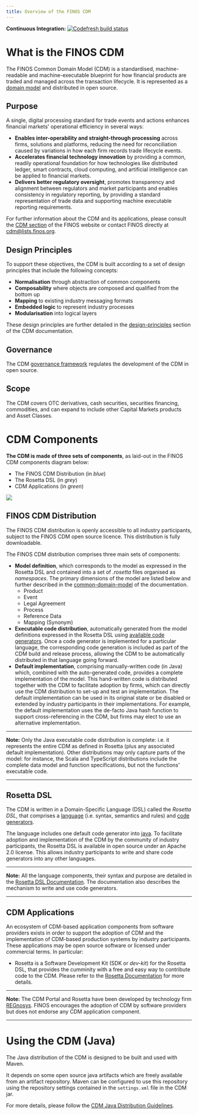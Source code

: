 ```yaml
---
title: Overview of the FINOS CDM
---
```


**Continuous Integration:** [![Codefresh build
status](https://g.codefresh.io/api/badges/pipeline/regnosysops/REGnosys%2Frosetta-cdm%2Frosetta-cdm?branch=master&key=eyJhbGciOiJIUzI1NiJ9.NWE1N2EyYTlmM2JiOTMwMDAxNDRiODMz.ZDeqVUhB-oMlbZGj4tfEiOg0cy6azXaBvoxoeidyL0g&type=cf-1)](https://g.codefresh.io/pipelines/rosetta-cdm/builds?repoOwner=REGnosys&repoName=rosetta-cdm&serviceName=REGnosys%2Frosetta-cdm&filter=trigger:build~Build;branch:master;pipeline:5a86c209eaf77d0001daacb6~rosetta-cdm)

# What is the FINOS CDM

The FINOS Common Domain Model (CDM) is a standardised, machine-readable
and machine-executable blueprint for how financial products are traded
and managed across the transaction lifecycle. It is represented as a
[domain model](https://olegchursin.medium.com/a-brief-introduction-to-domain-modeling-862a30b38353) and distributed in open source.

## Purpose

A single, digital processing standard for trade events and actions
enhances financial markets' operational efficiency in several ways:

-   **Enables inter-operability and straight-through processing** across
    firms, solutions and platforms, reducing the need for reconciliation
    caused by variations in how each firm records trade lifecycle
    events.
-   **Accelerates financial technology innovation** by providing a
    common, readily operational foundation for how technologies like
    distributed ledger, smart contracts, cloud computing, and artificial
    intelligence can be applied to financial markets.
-   **Delivers better regulatory oversight**, promotes transparency and
    alignment between regulators and market participants and enables
    consistency in regulatory reporting, by providing a standard
    representation of trade data and supporting machine executable
    reporting requirements.

For further information about the CDM and its applications, please
consult the [CDM section](https://www.finos.org/common-domain-model) of the FINOS website or contact FINOS directly
at <cdm@lists.finos.org>.

## Design Principles

To support these objectives, the CDM is built according to a set of
design principles that include the following concepts:

-   **Normalisation** through abstraction of common components
-   **Composability** where objects are composed and qualified from the
    bottom up
-   **Mapping** to existing industry messaging formats
-   **Embedded logic** to represent industry processes
-   **Modularisation** into logical layers

These design principles are further detailed in the
[design-principles](#design-principles) section of the CDM
documentation.

## Governance

The CDM [governance framework](contribution#governance) regulates
the development of the CDM in open source.

## Scope

The CDM covers OTC derivatives, cash securities, securities financing, commodities, and can expand to include other Capital Markets products and Asset Classes.

# CDM Components

**The CDM is made of three sets of components**, as laid-out in the FINOS
CDM components diagram below:

-   The FINOS CDM Distribution (in *blue*)
-   The Rosetta DSL (in *grey*)
-   CDM Applications (in *green*)

![](/img/cdm-components-diagram.png)

## FINOS CDM Distribution

The FINOS CDM distribution is openly accessible to all industry
participants, subject to the FINOS CDM open source licence. This
distribution is fully downloadable.

The FINOS CDM distribution comprises three main sets of components:

-   **Model definition**, which corresponds to the model as expressed in
    the Rosetta DSL and contained into a set of *.rosetta* files
    organised as *namespaces*. The primary dimensions of the model are
    listed below and further described in the
    [common-domain-model](/docs/common-domain-model) of the
    documentation.
    -   Product
    -   Event
    -   Legal Agreement
    -   Process
    -   Reference Data
    -   Mapping (Synonym)
-   **Executable code distribution**, automatically generated from the
    model definitions expressed in the Rosetta DSL using [available code
    generators](https://docs.rosetta-technology.io/rosetta/rosetta-dsl/rosetta-code-generators/#what-code-generators-are-available). Once a code generator is implemented for a particular
    language, the corresponding code generation is included as part of
    the CDM build and release process, allowing the CDM to be
    automatically distributed in that language going forward.
-   **Default implementation**, comprising manually-written code (in
    Java) which, combined with the auto-generated code, provides a
    complete implementation of the model. This hand-written code is
    distributed together with the CDM to facilitate adoption by firms,
    which can directly use the CDM distribution to set-up and test an
    implementation. The default implementation can be used in its
    original state or be disabled or extended by industry participants
    in their implementations. For example, the default implementation
    uses the de-facto Java hash function to support cross-referencing in
    the CDM, but firms may elect to use an alternative implementation.

---
**Note:**
Only the Java executable code distribution is complete: i.e. it
represents the entire CDM as defined in Rosetta (plus any associated
default implementation). Other distributions may only capture parts of
the model: for instance, the Scala and TypeScript distributions include
the complete data model and function specifications, but not the
functions' executable code.

---

## Rosetta DSL

The CDM is written in a Domain-Specific Language (DSL) called the
*Rosetta DSL*, that comprises a [language](https://github.com/REGnosys/rosetta-dsl) (i.e. syntax, semantics and
rules) and [code generators](https://github.com/REGnosys/rosetta-code-generators).

The language includes one default code generator into [java](https://www.oracle.com/java/). To
facilitate adoption and implementation of the CDM by the community of
industry participants, the Rosetta DSL is available in open source under
an Apache 2.0 license. This allows industry participants to write and
share code generators into any other languages.

---
**Note:**
All the language components, their syntax and purpose are detailed in
the [Rosetta DSL Documentation](https://docs.rosetta-technology.io/rosetta/rosetta-dsl/rosetta-modelling-component). The documentation also describes the
mechanism to write and use code generators.

---


## CDM Applications

An ecosystem of CDM-based application components from software providers
exists in order to support the adoption of CDM and the implementation of
CDM-based production systems by industry participants. These
applications may be open source software or licensed under commercial
terms. In particular:

-   Rosetta is a Software Development Kit (SDK or *dev-kit*) for the
    Rosetta DSL, that provides the cumminity with a free and easy way to
    contribute code to the CDM. Please refer to the [Rosetta
    Documentation](https://docs.rosetta-technology.io/rosetta/rosetta-products/) for more details.

---
**Note:**
The CDM Portal and Rosetta have been developed by technology firm
[REGnosys](https://regnosys.com). FINOS encourages the adoption of CDM by software providers
but does not endorse any CDM application component.

---

# Using the CDM (Java)

The Java distribution of the CDM is designed to be built and used with
Maven.

It depends on some open source java artifacts which are freely available
from an artifact repository. Maven can be configured to use this
repository using the repository settings contained in the `settings.xml`
file in the CDM jar.

For more details, please follow the
[CDM Java Distribution Guidelines](/docs/cdm-guidelines).
